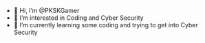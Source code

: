 - 👋 Hi, I’m @PKSKGamer
- 👀 I’m interested in Coding and Cyber Security
- 🌱 I’m currently learning some coding and trying to get into Cyber Security



<!---
PKSKGamer/PKSKGamer is a ✨ special ✨ repository because its `README.md` (this file) appears on your GitHub profile.
You can click the Preview link to take a look at your changes.
--->
